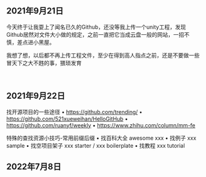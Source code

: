 ## 2021年9月21日

​		今天终于让我耍上了闻名已久的Github，还没等我上传一个unity工程，发现Github居然对文件大小做的规定，之前一直把它当成云盘一般的网站，一招不慎，差点进小黑屋。

​		我想了想，以后都不再上传工程文件，至少在得到高人指点之前，还是不要做一些冒天下之大不韪的事，猥琐发育

​		

## 2021年9月22日

找开源项目的一些途径
• https://github.com/trending/
• https://github.com/521xueweihan/HelloGitHub
• https://github.com/ruanyf/weekly
• https://www.zhihu.com/column/mm-fe

特殊的查找资源小技巧-常用前缀后缀 
• 找百科大全 awesome xxx
• 找例子 xxx sample
• 找空项目架子 xxx starter / xxx boilerplate 
• 找教程  xxx tutorial

## 2022年7月8日

